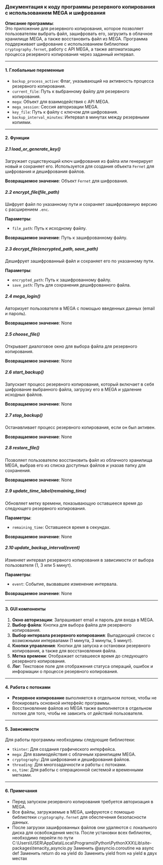 ### Документация к коду программы резервного копирования с использованием MEGA и шифрования

**Описание программы**:  
Это приложение для резервного копирования, которое позволяет пользователям выбрать файл, зашифровать его, загрузить в облачное хранилище MEGA, а также восстановить файл из MEGA. Программа поддерживает шифрование с использованием библиотеки `cryptography.fernet`, работу с API MEGA, а также автоматизацию процесса резервного копирования через заданный интервал.

---

#### 1. **Глобальные переменные**
- `backup_process_active`: Флаг, указывающий на активность процесса резервного копирования.
- `current_file`: Путь к выбранному файлу для резервного копирования.
- `mega`: Объект для взаимодействия с API MEGA.
- `mega_session`: Сессия авторизации MEGA.
- `key_file`: Путь к файлу с ключом для шифрования.
- `backup_interval_minutes`: Интервал в минутах между резервными копиями.

---

#### 2. **Функции**

##### 2.1 **load_or_generate_key()**
Загружает существующий ключ шифрования из файла или генерирует новый и сохраняет его. Используется для создания объекта `Fernet` для шифрования и дешифрования файлов.

**Возвращаемое значение**: Объект `Fernet` для шифрования.

##### 2.2 **encrypt_file(file_path)**
Шифрует файл по указанному пути и сохраняет зашифрованную версию с расширением `.enc`.

**Параметры**:
- `file_path`: Путь к исходному файлу.

**Возвращаемое значение**: Путь к зашифрованному файлу.

##### 2.3 **decrypt_file(encrypted_path, save_path)**
Дешифрует зашифрованный файл и сохраняет его по указанному пути.

**Параметры**:
- `encrypted_path`: Путь к зашифрованному файлу.
- `save_path`: Путь для сохранения дешифрованного файла.

##### 2.4 **mega_login()**
Авторизует пользователя в MEGA с помощью введенных данных (email и пароль).

**Возвращаемое значение**: None

##### 2.5 **choose_file()**
Открывает диалоговое окно для выбора файла для резервного копирования.

**Возвращаемое значение**: None

##### 2.6 **start_backup()**
Запускает процесс резервного копирования, который включает в себя шифрование выбранного файла, загрузку его в MEGA и удаление исходных файлов.

**Возвращаемое значение**: None

##### 2.7 **stop_backup()**
Останавливает процесс резервного копирования, если он был активен.

**Возвращаемое значение**: None

##### 2.8 **restore_file()**
Позволяет пользователю восстановить файл из облачного хранилища MEGA, выбрав его из списка доступных файлов и указав папку для сохранения.

**Возвращаемое значение**: None

##### 2.9 **update_time_label(remaining_time)**
Обновляет метку времени, показывающую оставшееся время до следующего резервного копирования.

**Параметры**:
- `remaining_time`: Оставшееся время в секундах.

**Возвращаемое значение**: None

##### 2.10 **update_backup_interval(event)**
Изменяет интервал резервного копирования в зависимости от выбора пользователя (1, 3 или 5 минут).

**Параметры**:
- `event`: Событие, вызвавшее изменение интервала.

**Возвращаемое значение**: None

---

#### 3. **GUI компоненты**

1. **Окно авторизации**: Запрашивает email и пароль для входа в MEGA.
2. **Выбор файла**: Кнопка для выбора файла для резервного копирования.
3. **Выбор интервала резервного копирования**: Выпадающий список с возможными интервалами (1 минута, 3 минуты, 5 минут).
4. **Кнопки управления**: Кнопки для запуска и остановки резервного копирования, а также для восстановления файла.
5. **Метка времени**: Отображает оставшееся время до следующего резервного копирования.
6. **Лог**: Текстовое поле для отображения статуса операций, ошибок и информации о процессе резервного копирования.

---

#### 4. **Работа с потоками**
- **Резервное копирование** выполняется в отдельном потоке, чтобы не блокировать основной интерфейс программы.
- Восстановление файлов из MEGA также выполняется в отдельном потоке для того, чтобы не зависить от действий пользователя.

---

#### 5. **Зависимости**
Для работы программы необходимы следующие библиотеки:
- `tkinter`: Для создания графического интерфейса.
- `mega`: Для взаимодействия с облачным хранилищем MEGA.
- `cryptography`: Для шифрования и дешифрования файлов.
- `threading`: Для многозадачности и работы с потоками.
- `os`, `time`: Для работы с операционной системой и временными метками.

---

#### 6. **Примечания**
- Перед запуском резервного копирования требуется авторизация в MEGA.
- Все файлы, загружаемые в MEGA, шифруются с помощью библиотеки `cryptography.fernet` для обеспечения безопасности данных.
- После загрузки зашифрованных файлов они удаляются с локального диска для освобождения места.
После установки всех библиотек, необходимо перейти по пути C:\Users\USER\AppData\Local\Programs\Python\PythonXXX\Lib\site-packages\tenacity\_asyncio.py
Заменить @asyncio.coroutine на async def
Заменить return do на yield do
Заменить yield from на yield в двух местах
